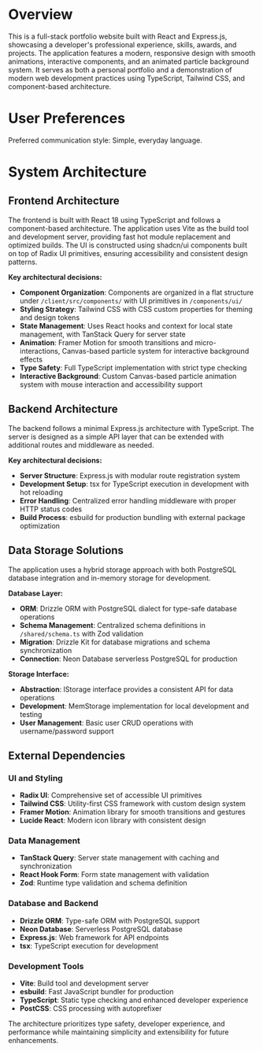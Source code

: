 # Overview

This is a full-stack portfolio website built with React and Express.js, showcasing a developer's professional experience, skills, awards, and projects. The application features a modern, responsive design with smooth animations, interactive components, and an animated particle background system. It serves as both a personal portfolio and a demonstration of modern web development practices using TypeScript, Tailwind CSS, and component-based architecture.

# User Preferences

Preferred communication style: Simple, everyday language.

# System Architecture

## Frontend Architecture
The frontend is built with React 18 using TypeScript and follows a component-based architecture. The application uses Vite as the build tool and development server, providing fast hot module replacement and optimized builds. The UI is constructed using shadcn/ui components built on top of Radix UI primitives, ensuring accessibility and consistent design patterns.

**Key architectural decisions:**
- **Component Organization**: Components are organized in a flat structure under `/client/src/components/` with UI primitives in `/components/ui/`
- **Styling Strategy**: Tailwind CSS with CSS custom properties for theming and design tokens
- **State Management**: Uses React hooks and context for local state management, with TanStack Query for server state
- **Animation**: Framer Motion for smooth transitions and micro-interactions, Canvas-based particle system for interactive background effects
- **Type Safety**: Full TypeScript implementation with strict type checking
- **Interactive Background**: Custom Canvas-based particle animation system with mouse interaction and accessibility support

## Backend Architecture
The backend follows a minimal Express.js architecture with TypeScript. The server is designed as a simple API layer that can be extended with additional routes and middleware as needed.

**Key architectural decisions:**
- **Server Structure**: Express.js with modular route registration system
- **Development Setup**: tsx for TypeScript execution in development with hot reloading
- **Error Handling**: Centralized error handling middleware with proper HTTP status codes
- **Build Process**: esbuild for production bundling with external package optimization

## Data Storage Solutions
The application uses a hybrid storage approach with both PostgreSQL database integration and in-memory storage for development.

**Database Layer:**
- **ORM**: Drizzle ORM with PostgreSQL dialect for type-safe database operations
- **Schema Management**: Centralized schema definitions in `/shared/schema.ts` with Zod validation
- **Migration**: Drizzle Kit for database migrations and schema synchronization
- **Connection**: Neon Database serverless PostgreSQL for production

**Storage Interface:**
- **Abstraction**: IStorage interface provides a consistent API for data operations
- **Development**: MemStorage implementation for local development and testing
- **User Management**: Basic user CRUD operations with username/password support

## External Dependencies

### UI and Styling
- **Radix UI**: Comprehensive set of accessible UI primitives
- **Tailwind CSS**: Utility-first CSS framework with custom design system
- **Framer Motion**: Animation library for smooth transitions and gestures
- **Lucide React**: Modern icon library with consistent design

### Data Management
- **TanStack Query**: Server state management with caching and synchronization
- **React Hook Form**: Form state management with validation
- **Zod**: Runtime type validation and schema definition

### Database and Backend
- **Drizzle ORM**: Type-safe ORM with PostgreSQL support
- **Neon Database**: Serverless PostgreSQL database
- **Express.js**: Web framework for API endpoints
- **tsx**: TypeScript execution for development

### Development Tools
- **Vite**: Build tool and development server
- **esbuild**: Fast JavaScript bundler for production
- **TypeScript**: Static type checking and enhanced developer experience
- **PostCSS**: CSS processing with autoprefixer

The architecture prioritizes type safety, developer experience, and performance while maintaining simplicity and extensibility for future enhancements.